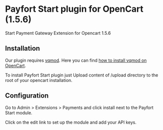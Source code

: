 # Payfort Start plugin for OpenCart (1.5.6)

Start Payment Gateway Extension for Opencart 1.5.6

## Installation

Our plugin requires [vqmod](https://github.com/vqmod/vqmod). Here you can find [how to install vqmod on OpenCart](https://github.com/vqmod/vqmod/wiki/Installing-vQmod-on-OpenCart).

To install Payfort Start plugin just Upload content of /upload directory to the root of your opencart installation.

## Configuration

Go to Admin > Extensions > Payments and click install next to the Payfort Start module.

Click on the edit link to set up the module and add your API keys.
